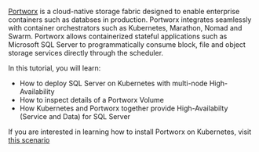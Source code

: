 [Portworx](https://portworx.com/) is a cloud-native storage fabric designed to enable enterprise containers such as databses in production. Portworx integrates seamlessly with container orchestrators such as Kubernetes, Marathon, Nomad and Swarm. Portworx allows containerized stateful applications such as Microsoft SQL Server to programmatically consume block, file and object storage services directly through the scheduler.

In this tutorial, you will learn:
* How to deploy SQL Server on Kubernetes with multi-node High-Availability
* How to inspect details of a Portworx Volume
* How Kubernetes and Portworx together provide High-Availabilty (Service and Data) for SQL Server 

If you are interested in learning how to install Portworx on Kubernetes, visit [this scenario](https://www.katacoda.com/portworx/scenarios/deploy-px-k8s)
